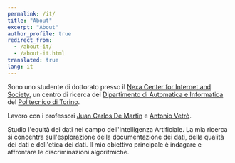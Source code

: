 ```yaml
---
permalink: /it/
title: "About"
excerpt: "About"
author_profile: true
redirect_from: 
  - /about-it/
  - /about-it.html
translated: true
lang: it
---
```


Sono uno studente di dottorato presso il [Nexa Center for Internet and Society](https://nexa.polito.it/), un centro di ricerca del [Dipartimento di Automatica e Informatica](https://www.dauin.polito.it/it/) del [Politecnico di Torino](https://www.polito.it/).

Lavoro con i professori [Juan Carlos De Martin](https://demartin.polito.it/) e [Antonio Vetrò](https://avetro.polito.it/).

Studio l'equità dei dati nel campo dell'Intelligenza Artificiale. La mia ricerca si concentra sull'esplorazione della documentazione dei dati, della qualità dei dati e dell'etica dei dati. Il mio obiettivo principale è indagare e affrontare le discriminazioni algoritmiche.
